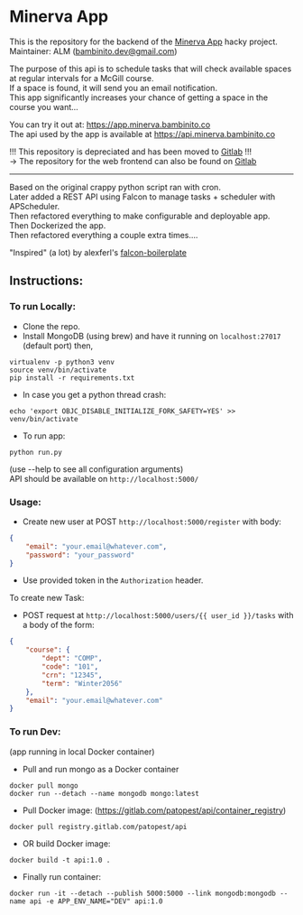 # Minerva App
This is the repository for the backend of the [Minerva App](https://app.minerva.bambinito.co) hacky project.  
Maintainer: ALM (bambinito.dev@gmail.com)  

The purpose of this api is to schedule tasks that will check available spaces at regular intervals for a McGill course.   
If a space is found, it will send you an email notification.   
This app significantly increases your chance of getting a space in the course you want...   

You can try it out at: https://app.minerva.bambinito.co   
The api used by the app is available at https://api.minerva.bambinito.co   
 
!!! This repository is depreciated and has been moved to [Gitlab](https://gitlab.com/patopest/api) !!!   
-> The repository for the web frontend can also be found on [Gitlab](https://gitlab.com/patopest/web)   

----------------------------------------------------------------------------------------------------------------------------------------
Based on the original crappy python script ran with cron.  
Later added a REST API using Falcon to manage tasks + scheduler with APScheduler.  
Then refactored everything to make configurable and deployable app.  
Then Dockerized the app.   
Then refactored everything a couple extra times....   

"Inspired" (a lot) by alexferl's [falcon-boilerplate](https://github.com/alexferl/falcon-boilerplate)  
  

## Instructions:  

### To run Locally:  
- Clone the repo.  
- Install MongoDB (using brew) and have it running on `localhost:27017` (default port) then,
```shell
virtualenv -p python3 venv
source venv/bin/activate
pip install -r requirements.txt
```
- In case you get a python thread crash:
```shell
echo 'export OBJC_DISABLE_INITIALIZE_FORK_SAFETY=YES' >> venv/bin/activate
```
  
- To run app:  
```shell
python run.py
```
(use --help to see all configuration arguments)  
API should be available on `http://localhost:5000/`  
  
### Usage: 
- Create new user at POST `http://localhost:5000/register` with body: 
```json
{
	"email": "your.email@whatever.com",
	"password": "your_password"
}
```
- Use provided token in the `Authorization` header. 

To create new Task: 
- POST request at `http://localhost:5000/users/{{ user_id }}/tasks` with a body of the form: 
```json
{
	"course": {
		"dept": "COMP",
		"code": "101",
		"crn": "12345",
		"term": "Winter2056"
	},
	"email": "your.email@whatever.com"
}
```
  
  
  
### To run Dev:  
(app running in local Docker container)  
- Pull and run mongo as a Docker container  
```shell
docker pull mongo
docker run --detach --name mongodb mongo:latest
```

- Pull Docker image:
(https://gitlab.com/patopest/api/container_registry)
```shell
docker pull registry.gitlab.com/patopest/api
```

- OR build Docker image:
```shell
docker build -t api:1.0 .
```

- Finally run container:
```shell
docker run -it --detach --publish 5000:5000 --link mongodb:mongodb --name api -e APP_ENV_NAME="DEV" api:1.0
```
